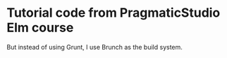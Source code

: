 # Tutorial code from PragmaticStudio Elm course

But instead of using Grunt, I use Brunch as the build system.
